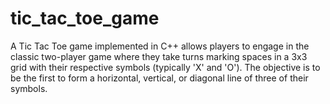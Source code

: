 # tic_tac_toe_game
A Tic Tac Toe game implemented in C++ allows players to engage in the classic two-player game where they take turns marking spaces in a 3x3 grid with their respective symbols (typically 'X' and 'O'). The objective is to be the first to form a horizontal, vertical, or diagonal line of three of their symbols.
